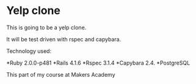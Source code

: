 Yelp clone
=========

This is going to be a yelp clone. 

It will be test driven with rspec and capybara. 

Technology used: 

*Ruby 2.0.0-p481
*Rails 4.1.6
*Rspec 3.1.4
*Capybara 2.4.
*PostgreSQL


This part of my course at Makers Academy 